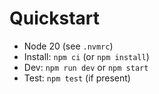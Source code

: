 # Quickstart

- Node 20 (see `.nvmrc`)
- Install: `npm ci` (or `npm install`)
- Dev: `npm run dev` or `npm start`
- Test: `npm test` (if present)
